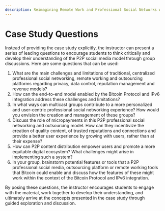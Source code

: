 ```yaml
---
description: Reimagining Remote Work and Professional Social Networks with Bitcoin
---
```


# Case Study Questions

Instead of providing the case study explicitly, the instructor can present a series of leading questions to encourage students to think critically and develop their understanding of the P2P social media model through group discussions. Here are some questions that can be used:

1. What are the main challenges and limitations of traditional, centralized professional social networking, remote working and outsourcing platforms regarding privacy, data control, reputation management and revenue models?
2. How can the end-to-end model enabled by the Bitcoin Protocol and IPv6 integration address these challenges and limitations?
3. In what ways can multicast groups contribute to a more personalized and user-centric professional social networking experience? How would you envision the creation and management of these groups?
4. Discuss the role of micropayments in this P2P professional social networking and outsourcing model. How can they incentivize the creation of quality content, of trusted reputations and connections and provide a better user experience by growing with users, rather than at their expense?
5. How can P2P content distribution empower users and promote a more equitable digital ecosystem? What challenges might arise in implementing such a system?
6. In your group, brainstorm potential features or tools that a P2P professional social media, outsourcing platform or remote working tools that Bitcoin could enable and discuss how the features of these might work within the context of the Bitcoin Protocol and IPv6 integration.

By posing these questions, the instructor encourages students to engage with the material, work together to develop their understanding, and ultimately arrive at the concepts presented in the case study through guided exploration and discussion.
